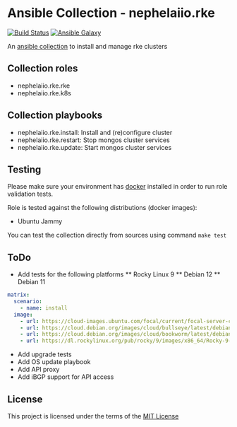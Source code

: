 # Ansible Collection - nephelaiio.rke

[![Build Status](https://github.com/nephelaiio/ansible-collection-rke/actions/workflows/molecule.yml/badge.svg)](https://github.com/nephelaiio/ansible-collection-rke/actions/wofklows/molecule.yml)
[![Ansible Galaxy](http://img.shields.io/badge/ansible--galaxy-nephelaiio.rke-blue.svg)](https://galaxy.ansible.com/ui/repo/published/nephelaiio/rke/)

An [ansible collection](https://galaxy.ansible.com/ui/repo/published/nephelaiio/rke/) to install and manage rke clusters

## Collection roles

* nephelaiio.rke.rke
* nephelaiio.rke.k8s

## Collection playbooks

* nephelaiio.rke.install: Install and (re)configure cluster
* nephelaiio.rke.restart: Stop mongos cluster services
* nephelaiio.rke.update: Start mongos cluster services

## Testing

Please make sure your environment has [docker](https://www.docker.com) installed in order to run role validation tests.

Role is tested against the following distributions (docker images):

  * Ubuntu Jammy

You can test the collection directly from sources using command `make test`

## ToDo

* Add tests for the following platforms
** Rocky Linux 9
** Debian 12
** Debian 11

``` yaml
matrix:
  scenario:
    - name: install
  image:
    - url: https://cloud-images.ubuntu.com/focal/current/focal-server-cloudimg-amd64.img
    - url: https://cloud.debian.org/images/cloud/bullseye/latest/debian-11-generic-amd64.qcow2
    - url: https://cloud.debian.org/images/cloud/bookworm/latest/debian-12-generic-amd64.qcow2
    - url: https://dl.rockylinux.org/pub/rocky/9/images/x86_64/Rocky-9-GenericCloud.latest.x86_64.qcow2
```

* Add upgrade tests
* Add OS update playbook
* Add API proxy
* Add iBGP support for API access

## License

This project is licensed under the terms of the [MIT License](/LICENSE)

